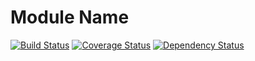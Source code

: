 # Module Name

[![Build Status](https://travis-ci.org/essenmitsosse/***MODULE-NAME***.svg?branch=master)](https://travis-ci.org/essenmitsosse/***MODULE-NAME***) [![Coverage Status](https://coveralls.io/repos/github/essenmitsosse/***MODULE-NAME***/badge.svg?branch=master)](https://coveralls.io/github/essenmitsosse/***MODULE-NAME***?branch=master) [![Dependency Status](https://david-dm.org/essenmitsosse/***MODULE-NAME***.svg)](https://david-dm.org/essenmitsosse/***MODULE-NAME***)
